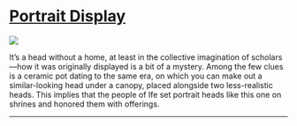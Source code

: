 # [Portrait Display](http://artsmia.github.io/griot/#/stories/309)

![](http://cdn.dx.artsmia.org/thumbs/tn_2013_TDXAfrica_061_01.jpg)

<p>It’s a head without a home, at least in the collective imagination of scholars—how it was originally displayed is a bit of a mystery. Among the few clues is a ceramic pot dating to the same era, on which you can make out a similar-looking head under a canopy, placed alongside two less-realistic heads. This implies that the people of Ife set portrait heads like this one on shrines and honored them with offerings.</p>

---
